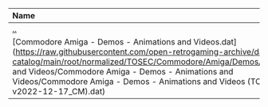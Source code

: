 |Name|Size|
|:---|---:|
|[..](../index.html)|DIR|
|[Commodore Amiga - Demos - Animations and Videos.dat](https://raw.githubusercontent.com/open-retrogaming-archive/dat-catalog/main/root/normalized/TOSEC/Commodore/Amiga/Demos/Animations and Videos/Commodore Amiga - Demos - Animations and Videos/Commodore Amiga - Demos - Animations and Videos (TOSEC-v2022-12-17_CM).dat)|408193|
